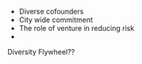- Diverse cofounders 
- City wide commitment
- The role of venture in reducing risk
- 

Diversity Flywheel??


